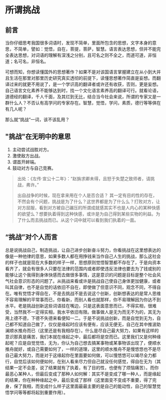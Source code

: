 # 所谓挑战


## 前言
当你仔细思考我国很多词语时，发现不简单，里面所包含的思想，文字本身的意思，不简单，譬如：觉悟，自在，菩提，菩萨，智慧。语言表达思想，但并不能完全表达思想，对词语的理解有深浅之分别，且可名之则不全之，而道可道，非恒道；名可名，非恒名。

可想而知，你想读懂国外的思想著作？如果不是对该国语言掌握建立在从小到大并且生活在那里对那里历史研究真实透彻的前提下，读懂思想著作简直是妄想。而翻译过来的就更不用说了，是一个学识高的翻译者或许还有收获，否则，更是妄想。自己语言文化素养不能够达到时，找一个文化语言素养高的翻译可行。就看论语，道德经的翻译，千人千面，及其烂到无比，结合当今社会来说，所谓的专家又是一群什么人？不否认有高学问的专家存在。智慧，觉悟，学问，素质，德行等等俱在有几人呢？

那么就“挑战”一词，该不该乱用？

## "挑战"在无明中的意思
1. 主动尝试战胜对方。
2. 激使敌方出战。
3. 谓首开衅端。
4. 鼓动对方与自己竞赛。
> 出处：《左传·宣公十二年》：“赵旃求卿未得，且怒于失楚之致师者，请挑战，弗许。”
>
> 出自战争的时候，现在拿来用在个人是否合适？
> 其一定有目的性的存在，不然会有个问题，挑战是为了什么？这世界都是为了什么么？打败对方，让对方屈服，看到对方被自己碾压的所谓成就感其实不也是人内心的某种快感的欲望么？想要执着得到这种快感，或许是为自己得到某些实物的利益。为了什么而去挑战而已。从这个词中就可以看到我们执着的一面。

## “挑战”对个人而言
总是说挑战自己，制造挑战，让自己进步创新奋斗努力，你看挑战在这里想表达的像是一种他律的意思，如果多数人都在用挣钱来当作自己人生的挑战，那么这社会的样子也就是现在大多数的样子一样，思想原则觉悟智慧都不存在了，于是向资本看齐了，就会有很多人只要在法律的范围内或者即使违反法律也要去为了钱或别的能够让这个我得到身体快感而去做很多事情，这是意识的问题是目标是整个社会风气社会意识形态的问题了。从挑战来看或许是挑战自己使自己身体更加健康，或者叫其自律，也不是自觉的话依旧不自在，即使做了但意识不同，观念不同，不得自在。唯有觉悟才得自在，不是去挑战不是去说这个创新，创新想表达的是常人思维不容易理解的平常事而已，你看新，而别人看也就那样，你不易理解因为你达不到水平。老是挑战创新这些词语挂在嘴边，只是这表面意思而已，不得实相，很难受，当然我不一定得实相，我水平依旧有限。做事做人是无为而无不为的，其无为用上德不德，下德不失德来看便知一二。于是不说挑战创新，而是自觉到无为，自己都不知道自己做了，仅仅是缘起时应该有便有，应该无便无，自己在其中推波助澜顺水推舟而已（这里还是有我相存在）。什么是尽自己最大努力，如果有这样的意识那真是痛苦，我们本就在缘起之中，最后都将是空而已。这里我们又是何种缘起呢？应是自觉觉悟，无为，你认为自己想去搞某事物或某事物该出现了，便顺水推舟就好，或自己需要如何了，一样的道理，这里的顺水推舟不是慢悠悠也不是尽自己最大努力，而是对于这缘起你在里面要如何做，可以慢悠悠可以竭尽全力都行，自觉后该如何便如何，在别人看来尽力但自己就没任何感觉，得自在无为（其结果一定不会差，说了结果就有了执着，有了目的性，也便有了烦恼痛苦）。而你最恶心某种人，但最后变成了那种人如何解：其实不是变成了哪一种人，而是缘起的结果，你在种种缘起之中，最后变成了那样（这里面变不变成不重要，得了完身，保了我相，而变成什么样子这里面最最主要的是自己的能动性，自己的智慧觉悟学问等等都将起到重要作用）。


